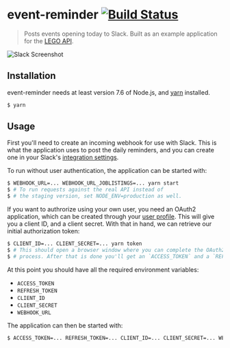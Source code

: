 # event-reminder [![Build Status](https://ci.webkom.dev/api/badges/webkom/event-reminder/status.svg)](https://ci.webkom.dev/webkom/event-reminder)

> Posts events opening today to Slack. Built as an example application for the [LEGO API](https://https://github.com/webkom/lego).

![Slack Screenshot](https://i.imgur.com/87MGVzK.png)

## Installation

event-reminder needs at least version 7.6 of Node.js, and
[yarn](https://yarnpkg.com/en/) installed.

```bash
$ yarn
```

## Usage

First you'll need to create an incoming webhook for use with Slack.
This is what the application uses to post the daily reminders, and you can
create one in your Slack's [integration settings](https://my.slack.com/services/new/incoming-webhook/).

To run without user authentication, the application can be started with:

```bash
$ WEBHOOK_URL=... WEBHOOK_URL_JOBLISTINGS=... yarn start
$ # To run requests against the real API instead of
$ # the staging version, set NODE_ENV=production as well.
```

If you want to authrorize using your own user, you need an OAuth2 application,
which can be created through your
[user profile](https://abakus.no/users/me/settings/oauth2).
This will give you a client ID, and a client secret. With that in hand, we can
retrieve our initial authorization token:

```bash
$ CLIENT_ID=... CLIENT_SECRET=... yarn token
$ # This should open a browser window where you can complete the OAuth2 sign-in
$ # process. After that is done you'll get an `ACCESS_TOKEN` and a `REFRESH_TOKEN`.
```

At this point you should have all the required environment variables:

* `ACCESS_TOKEN`
* `REFRESH_TOKEN`
* `CLIENT_ID`
* `CLIENT_SECRET`
* `WEBHOOK_URL`

The application can then be started with:

```bash
$ ACCESS_TOKEN=... REFRESH_TOKEN=... CLIENT_ID=... CLIENT_SECRET=... WEBHOOK_URL=... yarn start
```
